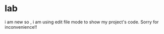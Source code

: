 # lab

i am new so , i am using edit file mode to show my project's code.
Sorry for inconvenience!!
